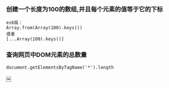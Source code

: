 ### 创建一个长度为100的数组,并且每个元素的值等于它的下标
```
es6版：
Array.from(Array(100).keys()) 
或者
[...Array(100).keys()]
```
### 查询网页中DOM元素的总数量
```
document.getElementsByTagName('*').length 
```

￼
